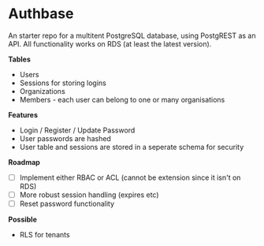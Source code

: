 # Authbase

An starter repo for a multitent PostgreSQL database, using PostgREST as an API. All functionality works on RDS (at least the latest version).

**Tables**

- Users
- Sessions for storing logins
- Organizations 
- Members - each user can belong to one or many organisations

**Features**

- Login / Register / Update Password
- User passwords are hashed
- User table and sessions are stored in a seperate schema for security

**Roadmap**

- [ ] Implement either RBAC or ACL (cannot be extension since it isn't on RDS)
- [ ] More robust session handling (expires etc)
- [ ] Reset password functionality

**Possible**

- RLS for tenants